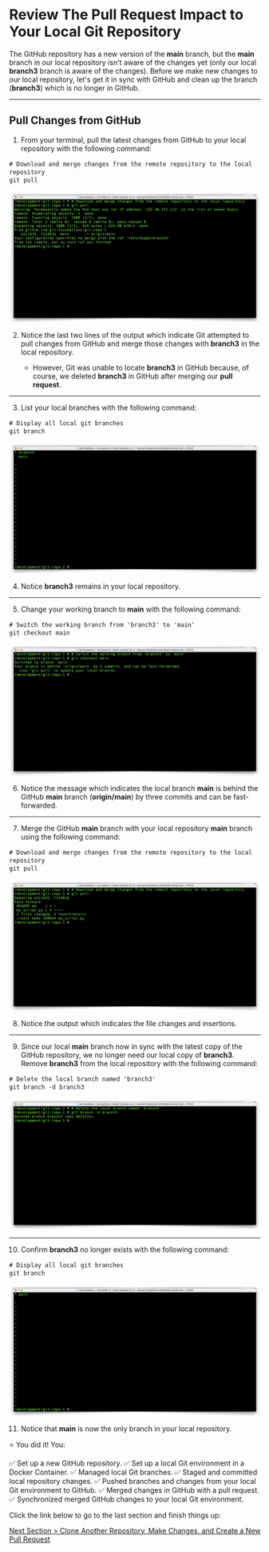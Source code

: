 # Review The Pull Request Impact to Your Local Git Repository

The GitHub repository has a new version of the **main** branch, but the **main** branch in our local repository isn't aware of the changes yet (only our local **branch3** branch is aware of the changes). Before we make new changes to our local repository, let's get it in sync with GitHub and clean up the branch (**branch3**) which is no longer in GitHub.

---

## Pull Changes from GitHub

1. From your terminal, pull the latest changes from GitHub to your local repository with the following command:

```shell
# Download and merge changes from the remote repository to the local repository
git pull
```

![git-pull-branch3](../images/git-pull-branch3.png "Pull branch3 from GitHub")

2. Notice the last two lines of the output which indicate Git attempted to pull changes from GitHub and merge those changes with **branch3** in the local repository.

   - However, Git was unable to locate **branch3** in GitHub because, of course, we deleted **branch3** in GitHub after merging our **pull request**.

---

3. List your local branches with the following command:

```shell
# Display all local git branches
git branch
```

![git-branch-6](../images/git-branch-6.png "Display local git branches")

4. Notice **branch3** remains in your local repository.

---

5. Change your working branch to **main** with the following command:

```shell
# Switch the working branch from 'branch3' to 'main'
git checkout main
```

![git-checkout-main](../images/git-checkout-main.png "Switch to branch 'main'")

6. Notice the message which indicates the local branch **main** is behind the GitHub **main** branch (**origin/main**) by three commits and can be fast-forwarded.

---

7. Merge the GitHub **main** branch with your local repository **main** branch using the following command:

```shell
# Download and merge changes from the remote repository to the local repository
git pull
```

![git-pull-main](../images/git-pull-main.png "Pull the branch 'main' from GitHub and merge changes with the local branch 'main'")

8. Notice the output which indicates the file changes and insertions.

---

9. Since our local **main** branch now in sync with the latest copy of the GitHub repository, we no longer need our local copy of **branch3**. Remove **branch3** from the local repository with the following command:

```shell
# Delete the local branch named 'branch3'
git branch -d branch3
```

![git-branch-d-branch3](../images/git-branch-d-branch3.png "Delete branch 'branch3'")

---

10. Confirm **branch3** no longer exists with the following command:

```shell
# Display all local git branches
git branch
```

![git-branch-7](../images/git-branch-7.png "Display local branches")

11. Notice that **main** is now the only branch in your local repository.

:star: You did it! You:

:white_check_mark: Set up a new GitHub repository.
:white_check_mark: Set up a local Git environment in a Docker Container.
:white_check_mark: Managed local Git branches.
:white_check_mark: Staged and committed local repository changes.
:white_check_mark: Pushed branches and changes from your local Git environment to GitHub.
:white_check_mark: Merged changes in GitHub with a pull request.
:white_check_mark: Synchronized merged GitHub changes to your local Git environment.

Click the link below to go to the last section and finish things up:

[Next Section > Clone Another Repository, Make Changes, and Create a New Pull Request](section_13.md "Clone Another Repository, Make Changes, and Create a New Pull Request")
